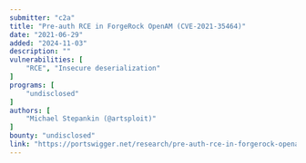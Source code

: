 ```yaml
---
submitter: "c2a"
title: "Pre-auth RCE in ForgeRock OpenAM (CVE-2021-35464)"
date: "2021-06-29"
added: "2024-11-03"
description: ""
vulnerabilities: [
    "RCE", "Insecure deserialization"
]
programs: [
    "undisclosed"
]
authors: [
    "Michael Stepankin (@artsploit)"
]
bounty: "undisclosed"
link: "https://portswigger.net/research/pre-auth-rce-in-forgerock-openam-cve-2021-35464"
---
```




